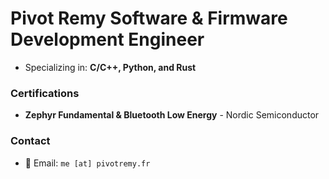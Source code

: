 # Pivot Remy **Software & Firmware Development Engineer**
- Specializing in: **C/C++, Python, and Rust**

### Certifications

* **Zephyr Fundamental & Bluetooth Low Energy** - Nordic Semiconductor

###  Contact
- 📧 Email: `me [at] pivotremy.fr`
